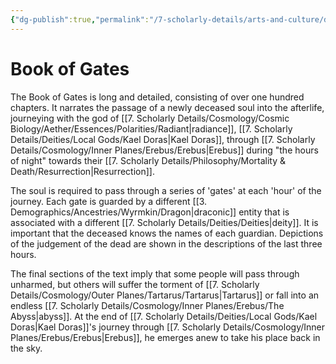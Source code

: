 ```yaml
---
{"dg-publish":true,"permalink":"/7-scholarly-details/arts-and-culture/documents/book-of-gates/","noteIcon":""}
---
```


# Book of Gates

The Book of Gates is long and detailed, consisting of over one hundred chapters. It narrates the passage of a newly deceased soul into the afterlife, journeying with the god of [[7. Scholarly Details/Cosmology/Cosmic Biology/Aether/Essences/Polarities/Radiant\|radiance]], [[7. Scholarly Details/Deities/Local Gods/Kael Doras\|Kael Doras]], through [[7. Scholarly Details/Cosmology/Inner Planes/Erebus/Erebus\|Erebus]] during "the hours of night" towards their [[7. Scholarly Details/Philosophy/Mortality & Death/Resurrection\|Resurrection]]. 

The soul is required to pass through a series of 'gates' at each 'hour' of the journey. Each gate is guarded by a different [[3. Demographics/Ancestries/Wyrmkin/Dragon\|draconic]] entity that is associated with a different [[7. Scholarly Details/Deities/Deities\|deity]]. It is important that the deceased knows the names of each guardian. Depictions of the judgement of the dead are shown in the descriptions of the last three hours. 

The final sections of the text imply that some people will pass through unharmed, but others will suffer the torment of [[7. Scholarly Details/Cosmology/Outer Planes/Tartarus/Tartarus\|Tartarus]] or fall into an endless [[7. Scholarly Details/Cosmology/Inner Planes/Erebus/The Abyss\|abyss]]. At the end of [[7. Scholarly Details/Deities/Local Gods/Kael Doras\|Kael Doras]]'s journey through [[7. Scholarly Details/Cosmology/Inner Planes/Erebus/Erebus\|Erebus]], he emerges anew to take his place back in the sky. 